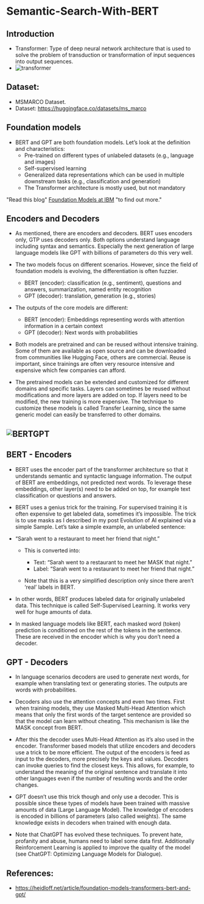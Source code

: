 # Semantic-Search-With-BERT
## Introduction
- Transformer: Type of deep neural network architecture that is used to solve the problem of transduction or transformation of input sequences into output sequences.
- ![transformer](https://machinelearningmastery.com/wp-content/uploads/2021/08/attention_research_1.png)
## Dataset:
- MSMARCO Dataset.
- Dataset: https://huggingface.co/datasets/ms_marco
## Foundation models
- BERT and GPT are both foundation models. Let’s look at the definition and characteristics:
  + Pre-trained on different types of unlabeled datasets (e.g., language and images)
  + Self-supervised learning
  + Generalized data representations which can be used in multiple downstream tasks (e.g., classification and generation)
  + The Transformer architecture is mostly used, but not mandatory
<p>
  "Read this blog"
  <a href="https://heidloff.net/article/foundation-models-at-ibm/">Foundation Models at IBM</a>
  "to find out more."
</p> 

## Encoders and Decoders
- As mentioned, there are encoders and decoders. BERT uses encoders only, GTP uses decoders only. Both options understand language including syntax and semantics. Especially the next generation of large language models like GPT with billions of parameters do this very well.

- The two models focus on different scenarios. However, since the field of foundation models is evolving, the differentiation is often fuzzier.

  + BERT (encoder): classification (e.g., sentiment), questions and answers, summarization, named entity recognition
  + GPT (decoder): translation, generation (e.g., stories)
- The outputs of the core models are different:

  + BERT (encoder): Embeddings representing words with attention information in a certain context
  + GPT (decoder): Next words with probabilities
- Both models are pretrained and can be reused without intensive training. Some of them are available as open source and can be downloaded from communities like Hugging Face, others are commercial. Reuse is important, since trainings are often very resource intensive and expensive which few companies can afford.

- The pretrained models can be extended and customized for different domains and specific tasks. Layers can sometimes be reused without modifications and more layers are added on top. If layers need to be modified, the new training is more expensive. The technique to customize these models is called Transfer Learning, since the same generic model can easily be transferred to other domains.
## ![BERTGPT](https://heidloff.net/assets/img/2023/02/transformers.png)
## BERT - Encoders
- BERT uses the encoder part of the transformer architecture so that it understands semantic and syntactic language information. The output of BERT are embeddings, not predicted next words. To leverage these embeddings, other layer(s) need to be added on top, for example text classification or questions and answers.

- BERT uses a genius trick for the training. For supervised training it is often expensive to get labeled data, sometimes it’s impossible. The trick is to use masks as I described in my post Evolution of AI explained via a simple Sample. Let’s take a simple example, an unlabeled sentence:

- “Sarah went to a restaurant to meet her friend that night.”

  + This is converted into:

    * Text: “Sarah went to a restaurant to meet her MASK that night.”
    * Label: “Sarah went to a restaurant to meet her friend that night.”
  + Note that this is a very simplified description only since there aren’t ‘real’ labels in BERT.

- In other words, BERT produces labeled data for originally unlabeled data. This technique is called Self-Supervised Learning. It works very well for huge amounts of data.

- In masked language models like BERT, each masked word (token) prediction is conditioned on the rest of the tokens in the sentence. These are received in the encoder which is why you don’t need a decoder.

## GPT - Decoders
- In language scenarios decoders are used to generate next words, for example when translating text or generating stories. The outputs are words with probabilities.

- Decoders also use the attention concepts and even two times. First when training models, they use Masked Multi-Head Attention which means that only the first words of the target sentence are provided so that the model can learn without cheating. This mechanism is like the MASK concept from BERT.

- After this the decoder uses Multi-Head Attention as it’s also used in the encoder. Transformer based models that utilize encoders and decoders use a trick to be more efficient. The output of the encoders is feed as input to the decoders, more precisely the keys and values. Decoders can invoke queries to find the closest keys. This allows, for example, to understand the meaning of the original sentence and translate it into other languages even if the number of resulting words and the order changes.

- GPT doesn’t use this trick though and only use a decoder. This is possible since these types of models have been trained with massive amounts of data (Large Language Model). The knowledge of encoders is encoded in billions of parameters (also called weights). The same knowledge exists in decoders when trained with enough data.

- Note that ChatGPT has evolved these techniques. To prevent hate, profanity and abuse, humans need to label some data first. Additionally Reinforcement Learning is applied to improve the quality of the model (see ChatGPT: Optimizing Language Models for Dialogue).
## References:
- https://heidloff.net/article/foundation-models-transformers-bert-and-gpt/
